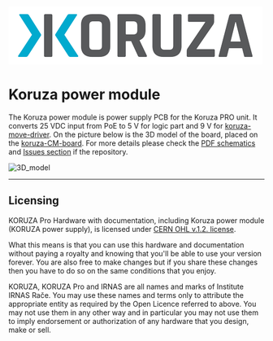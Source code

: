 ![alt tag](https://github.com/IRNAS/koruza-move-driver/blob/master/Pics/koruza-logo-colour-med.png)

# Koruza power module

The Koruza power module is power supply PCB for the Koruza PRO unit. It converts 25 VDC input from PoE to 5 V for logic part and 9 V for [koruza-move-driver](link1_koruza-move-driver). On the picture below is the 3D model of the board, placed on the [koruza-CM-board](link2_koruza_cm_board). For more details please check the [PDF schematics](link3_pdf-schematics) and [Issues section](link4_issues) if the repository.

![3D_model](https://github.com/IRNAS/koruza-power-module/blob/board_v0.1/Pics/v0_1-3D-model.png)

---

## Licensing

KORUZA Pro Hardware with documentation, including Koruza power module (KORUZA power supply), is licensed under [CERN OHL v.1.2. license](http://www.ohwr.org/licenses/cern-ohl/v1.2).

What this means is that you can use this hardware and documentation without paying a royalty and knowing that you'll be able to use your version forever. You are also free to make changes but if you share these changes then you have to do so on the same conditions that you enjoy.

KORUZA, KORUZA Pro and IRNAS are all names and marks of Institute IRNAS Rače. You may use these names and terms only to attribute the appropriate entity as required by the Open Licence referred to above. You may not use them in any other way and in particular you may not use them to imply endorsement or authorization of any hardware that you design, make or sell.


[link1_koruza-move-driver]: https://github.com/IRNAS/koruza-move-driver
[link2_koruza_cm_board]: https://github.com/IRNAS/koruza-compute-module
[link3_pdf-schematics]: https://github.com/IRNAS/koruza-power-module/blob/board_v0.1/koruza-power-module-PCB/Project%20Outputs%20for%20koruza-power-module-PCB/koruza-power-module.PDF
[link4_issues]: https://github.com/IRNAS/koruza-power-module/issues
